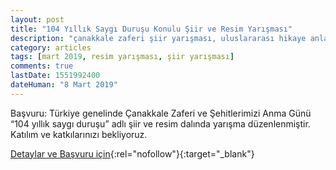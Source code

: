 ```yaml
---
layout: post
title: "104 Yıllık Saygı Duruşu Konulu Şiir ve Resim Yarışması"
description: "çanakkale zaferi şiir yarışması, uluslararası hikaye anlatıcılığı"
category: articles
tags: [mart 2019, resim yarışması, şiir yarışması]
comments: true
lastDate: 1551992400
dateHuman: "8 Mart 2019"
---
```


Başvuru: 
Türkiye genelinde Çanakkale Zaferi ve Şehitlerimizi Anma Günü “104 yıllık saygı duruşu” adlı şiir ve resim dalında  yarışma düzenlenmiştir. Katılım ve katkılarınızı bekliyoruz.

[Detaylar ve Başvuru için](https://twitter.com/iyipartiurla35/status/1094656676093968389?utm_source=edebiyatyarismalari.com&utm_medium=affiliate&utm_campaign=cpc){:rel="nofollow"}{:target="_blank"}